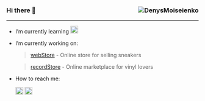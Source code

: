 
### Hi there 👋 <img src="https://komarev.com/ghpvc/?username=DenysMoiseienko" alt="DenysMoiseienko" align="right"/>
---
-  I’m currently learning <img src='https://emojis.slackmojis.com/emojis/images/1450733280/232/java.png?1450733280' alt='java' height='20'> 
-  I’m currently working on:

   > [webStore](http://thebeststore.mariia.top) - Online store for selling sneakers

   > [recordStore](https://thebeststore.herokuapp.com) - Online marketplace for vinyl lovers

- How to reach me: 

   [<img src='https://cdn.jsdelivr.net/npm/simple-icons@3.0.1/icons/linkedin.svg' alt='linkedin' height='20'>](https://www.linkedin.com/in/denys-moiseienko/) 
   [<img src='https://cdn.jsdelivr.net/npm/simple-icons@3.0.1/icons/instagram.svg' alt='instagram' height='20'>](https://www.instagram.com/dnsukraine/) 

<!--
**DenysMoiseienko/DenysMoiseienko** is a ✨ _special_ ✨ repository because its `README.md` (this file) appears on your GitHub profile.

Here are some ideas to get you started:

- 🔭 I’m currently working on ...
- 🌱 I’m currently learning ...
- 👯 I’m looking to collaborate on ...
- 🤔 I’m looking for help with ...
- 💬 Ask me about ...
- 📫 How to reach me: ...
- 😄 Pronouns: ...
- ⚡ Fun fact: ...
-->
